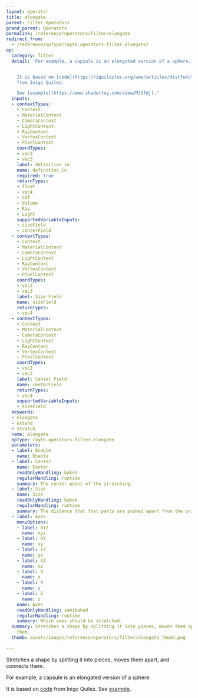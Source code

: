 ```yaml
---
layout: operator
title: elongate
parent: Filter Operators
grand_parent: Operators
permalink: /reference/operators/filter/elongate
redirect_from:
  - /reference/opType/raytk.operators.filter.elongate/
op:
  category: filter
  detail: 'For example, a capsule is an elongated version of a sphere.


    It is based on [code](https://iquilezles.org/www/articles/distfunctions/distfunctions.htm)
    from Inigo Quilez.

    See [example](https://www.shadertoy.com/view/Ml3fWj).'
  inputs:
  - contextTypes:
    - Context
    - MaterialContext
    - CameraContext
    - LightContext
    - RayContext
    - VertexContext
    - PixelContext
    coordTypes:
    - vec2
    - vec3
    label: definition_in
    name: definition_in
    required: true
    returnTypes:
    - float
    - vec4
    - Sdf
    - Volume
    - Ray
    - Light
    supportedVariableInputs:
    - sizeField
    - centerField
  - contextTypes:
    - Context
    - MaterialContext
    - CameraContext
    - LightContext
    - RayContext
    - VertexContext
    - PixelContext
    coordTypes:
    - vec2
    - vec3
    label: Size Field
    name: sizeField
    returnTypes:
    - vec4
  - contextTypes:
    - Context
    - MaterialContext
    - CameraContext
    - LightContext
    - RayContext
    - VertexContext
    - PixelContext
    coordTypes:
    - vec2
    - vec3
    label: Center Field
    name: centerField
    returnTypes:
    - vec4
    supportedVariableInputs:
    - sizeField
  keywords:
  - elongate
  - extend
  - stretch
  name: elongate
  opType: raytk.operators.filter.elongate
  parameters:
  - label: Enable
    name: Enable
  - label: Center
    name: Center
    readOnlyHandling: baked
    regularHandling: runtime
    summary: The center point of the stretching.
  - label: Size
    name: Size
    readOnlyHandling: baked
    regularHandling: runtime
    summary: The distance that that parts are pushed apart from the origin.
  - label: Axes
    menuOptions:
    - label: XYZ
      name: xyz
    - label: XY
      name: xy
    - label: YZ
      name: yz
    - label: XZ
      name: xz
    - label: X
      name: x
    - label: Y
      name: y
    - label: Z
      name: z
    name: Axes
    readOnlyHandling: semibaked
    regularHandling: runtime
    summary: Which axes should be stretched.
  summary: Stretches a shape by splitting it into pieces, moves them apart, and connects
    them.
  thumb: assets/images/reference/operators/filter/elongate_thumb.png

---
```



Stretches a shape by splitting it into pieces, moves them apart, and connects them.

For example, a capsule is an elongated version of a sphere.

It is based on [code](https://iquilezles.org/www/articles/distfunctions/distfunctions.htm) from Inigo Quilez.
See [example](https://www.shadertoy.com/view/Ml3fWj).